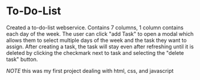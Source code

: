 # To-Do-List

Created a to-do-list webservice. Contains 7 columns, 1 column contains each day of the week. The user can click "add Task" to open a modal which allows them to select multiple days of the week and the task they want to assign. After creating a task, the task will stay even after refreshing until it is deleted by clicking the checkmark next to task and selecting the "delete task" button. 

*NOTE* this was my first project dealing with html, css, and javascript
